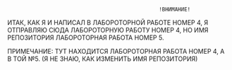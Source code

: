                                                     !ВНИМАНИЕ!

ИТАК, КАК Я И НАПИСАЛ В ЛАБОРОТОРНОЙ РАБОТЕ НОМЕР 4, Я ОТПРАВЛЯЮ СЮДА ЛАБОРОТОРНУЮ РАБОТУ НОМЕР 4, НО ИМЯ РЕПОЗИТОРИЯ ЛАБОРОТОРНАЯ РАБОТА НОМЕР 5.

ПРИМЕЧАНИЕ: ТУТ НАХОДИТСЯ ЛАБОРОТОРНАЯ РАБОТА НОМЕР 4, А В ТОЙ №5. (Я НЕ ЗНАЮ, КАК ИЗМЕНИТЬ ИМЯ РЕПОЗИТОРИЯ)
